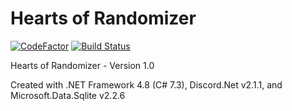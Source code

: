 # Hearts of Randomizer

[![CodeFactor](https://www.codefactor.io/repository/github/the-mighty-mo/hoi4bot/badge)](https://www.codefactor.io/repository/github/the-mighty-mo/electionbot)
[![Build Status](https://hallb1016.visualstudio.com/FBIBot/_apis/build/status/the-mighty-mo.HOI4Bot?branchName=master)](https://hallb1016.visualstudio.com/FBIBot/_build/latest?definitionId=4&branchName=master)

Hearts of Randomizer - Version 1.0

Created with .NET Framework 4.8 (C# 7.3), Discord.Net v2.1.1, and Microsoft.Data.Sqlite v2.2.6
